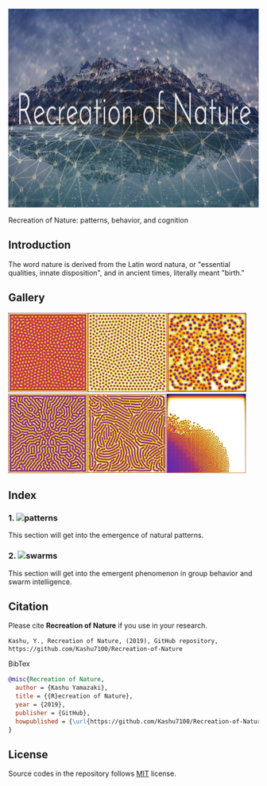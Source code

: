 <p align="center">
  <img src="/assets/Nature.png" height="400"/>
</p>

Recreation of Nature: patterns, behavior, and cognition 

## Introduction
The word nature is derived from the Latin word natura, or "essential qualities, innate disposition", and in ancient times, literally meant "birth."

## Gallery
<img src="/assets/self_replacing_spots.png" height="160"/><img src="https://github.com/Kashu7100/Recreation-of-Nature/blob/master/assets/stable_spots.png" height="160"/><img src="https://github.com/Kashu7100/Recreation-of-Nature/blob/master/assets/unstable_spots.png" height="160"/><img src="https://github.com/Kashu7100/Recreation-of-Nature/blob/master/assets/labyrinthine_pattern.png" height="160"/><img src="https://github.com/Kashu7100/Recreation-of-Nature/blob/master/assets/worm_like_pattern.png" height="160"/><img
src="https://github.com/Kashu7100/Recreation-of-Nature/blob/master/assets/fk_map.png" height="160"/>

## Index

###  1. ![patterns](/patterns)
This section will get into the emergence of natural patterns.
###  2. ![swarms](/swarm)
This section will get into the emergent phenomenon in group behavior and swarm intelligence.

## Citation

Please cite **Recreation of Nature** if you use in your research.
```
Kashu, Y., Recreation of Nature, (2019), GitHub repository, https://github.com/Kashu7100/Recreation-of-Nature
```
BibTex
```bibtex
@misc{Recreation of Nature,
  author = {Kashu Yamazaki},
  title = {{R}ecreation of Nature},
  year = {2019},
  publisher = {GitHub},
  howpublished = {\url{https://github.com/Kashu7100/Recreation-of-Nature}},
}
```

## License

Source codes in the repository follows [MIT](http://www.opensource.org/licenses/MIT) license.

